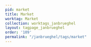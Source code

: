 ```yaml
---
pid: market
title: Market
worktag: Market
collection: worktags_janbrueghel
layout: tagpage_janbrueghel
order: '109'
permalink: "/janbrueghel/tags/market"
---
```

